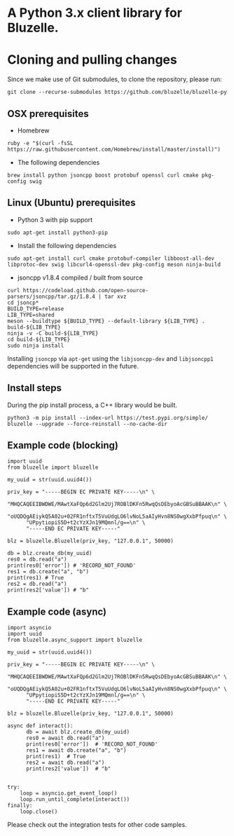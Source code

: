 A Python 3.x client library for Bluzelle.
===================

# Cloning and pulling changes # 

Since we make use of Git submodules, to clone the repository, please run: 

`git clone --recurse-submodules https://github.com/bluzelle/bluzelle-py`

## OSX prerequisites ##

- Homebrew 

`ruby -e "$(curl -fsSL https://raw.githubusercontent.com/Homebrew/install/master/install)")` 

- The following dependencies 

`brew install python jsoncpp boost protobuf openssl curl cmake pkg-config swig`

## Linux (Ubuntu) prerequisites ##

- Python 3 with pip support 

`sudo apt-get install python3-pip`

- Install the following dependencies

`sudo apt-get install curl cmake protobuf-compiler libboost-all-dev libprotoc-dev swig libcurl4-openssl-dev pkg-config meson ninja-build`

- jsoncpp v1.8.4 compiled / built from source

```
curl https://codeload.github.com/open-source-parsers/jsoncpp/tar.gz/1.8.4 | tar xvz
cd jsoncp*
BUILD_TYPE=release
LIB_TYPE=shared
meson --buildtype ${BUILD_TYPE} --default-library ${LIB_TYPE} . build-${LIB_TYPE}
ninja -v -C build-${LIB_TYPE}
cd build-${LIB_TYPE}
sudo ninja install
```

Installing `jsoncpp` via `apt-get` using the `libjsoncpp-dev` and `libjsoncpp1` dependencies will be supported in the future.

## Install steps ##
During the pip install process, a C++ library would be built. 

`python3 -m pip install --index-url https://test.pypi.org/simple/ bluzelle --upgrade --force-reinstall --no-cache-dir`

## Example code (blocking) ##

```
import uuid
from bluzelle import bluzelle

my_uuid = str(uuid.uuid4())

priv_key = "-----BEGIN EC PRIVATE KEY-----\n" \
      "MHQCAQEEIBWDWE/MAwtXaFQp6d2Glm2Uj7ROBlDKFn5RwqQsDEbyoAcGBSuBBAAK\n" \
      "oUQDQgAEiykQ5A02u+02FR1nftxT5VuUdqLO6lvNoL5aAIyHvn8NS0wgXxbPfpuq\n" \
      "UPpytiopiS5D+t2cYzXJn19MQmnl/g==\n" \
      "-----END EC PRIVATE KEY-----"

blz = bluzelle.Bluzelle(priv_key, "127.0.0.1", 50000)

db = blz.create_db(my_uuid)
res0 = db.read("a")
print(res0['error']) # 'RECORD_NOT_FOUND'
res1 = db.create("a", "b")
print(res1) # True
res2 = db.read("a")
print(res2['value']) # "b"

```

## Example code (async) ##
```
import asyncio
import uuid
from bluzelle.async_support import bluzelle

my_uuid = str(uuid.uuid4())

priv_key = "-----BEGIN EC PRIVATE KEY-----\n" \
      "MHQCAQEEIBWDWE/MAwtXaFQp6d2Glm2Uj7ROBlDKFn5RwqQsDEbyoAcGBSuBBAAK\n" \
      "oUQDQgAEiykQ5A02u+02FR1nftxT5VuUdqLO6lvNoL5aAIyHvn8NS0wgXxbPfpuq\n" \
      "UPpytiopiS5D+t2cYzXJn19MQmnl/g==\n" \
      "-----END EC PRIVATE KEY-----"

blz = bluzelle.Bluzelle(priv_key, "127.0.0.1", 50000)

async def interact():
      db = await blz.create_db(my_uuid)
      res0 = await db.read("a")
      print(res0['error'])  # 'RECORD_NOT_FOUND'
      res1 = await db.create("a", "b")
      print(res1)  # True
      res2 = await db.read("a")
      print(res2['value'])  # "b"


try:
    loop = asyncio.get_event_loop()
    loop.run_until_complete(interact())
finally:
    loop.close()
```

Please check out the integration tests for other code samples. 